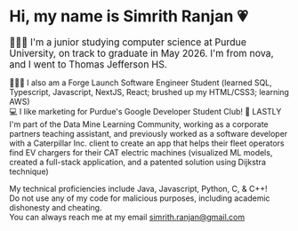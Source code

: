 # Hi, my name is Simrith Ranjan 💗 
<span style="font-size: larger;"> 👩🏽‍💻 I'm a junior studying computer science at Purdue University, on track to graduate in May 2026. I'm from nova, and I went to Thomas Jefferson HS. <br> 


👩‍🎓🔨 I also am a Forge Launch Software Engineer Student (learned SQL, Typescript, Javascript, NextJS, React; brushed up my HTML/CSS3; learning AWS) <br>
💻 I like marketing for Purdue's Google Developer Student Club!
🔎 LASTLY I'm part of the Data Mine Learning Community, working as a corporate partners teaching assistant, and previously worked as a software developer with a Caterpillar Inc. client to create an app that helps their fleet operators find EV chargers for their CAT electric machines (visualized ML models, created a full-stack application, and a patented solution using Dijkstra technique) </span> <br>

My technical proficiencies include Java, Javascript, Python, C, & C++! <br>
Do not use any of my code for malicious purposes, including academic dishonesty and cheating. <br>
You can always reach me at my email simrith.ranjan@gmail.com

<!--
**simsmile123/simsmile123** is a ✨ _special_ ✨ repository because its `README.md` (this file) appears on your GitHub profile.

Here are some ideas to get you started:

- 🔭 I’m currently working on ...
- 🌱 I’m currently learning ...
- 👯 I’m looking to collaborate on ...
- 🤔 I’m looking for help with ...
- 💬 Ask me about ...
- 📫 How to reach me: ...
- 😄 Pronouns: ...
- ⚡ Fun fact: ...
-->
